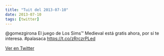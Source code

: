```yaml
---
title: "Tuit del 2013-07-10"
date: 2013-07-10
tags: [twitter]
---
```


@gomezgirona El juego de Los Sims™ Medieval está gratis ahora, por sí te interesa. #palasaca https://t.co/zRrczrPLed



[Ver en Twitter](https://twitter.com/i/web/status/354872975192887297)
